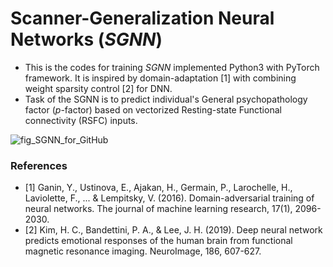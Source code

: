 # Scanner-Generalization Neural Networks (*SGNN*)
* This is the codes for training *SGNN* implemented Python3 with PyTorch framework. It is inspired by domain-adaptation [1] with combining weight sparsity control [2] for DNN.
* Task of the SGNN is to predict individual's General psychopathology factor (*p*-factor) based on vectorized Resting-state Functional connectivity (RSFC) inputs.

![fig_SGNN_for_GitHub](https://user-images.githubusercontent.com/84111614/148539569-c174a3db-5ffb-4ea5-846d-4218c87b28cf.jpg)

### References
* [1] Ganin, Y., Ustinova, E., Ajakan, H., Germain, P., Larochelle, H., Laviolette, F., ... & Lempitsky, V. (2016). Domain-adversarial training of neural networks. The journal of machine learning research, 17(1), 2096-2030.
* [2] Kim, H. C., Bandettini, P. A., & Lee, J. H. (2019). Deep neural network predicts emotional responses of the human brain from functional magnetic resonance imaging. NeuroImage, 186, 607-627.
